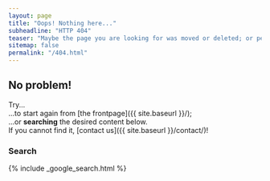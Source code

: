 ```yaml
---
layout: page
title: "Oops! Nothing here..."
subheadline: "HTTP 404"
teaser: "Maybe the page you are looking for was moved or deleted; or perhaps you mistyped the link?"
sitemap: false
permalink: "/404.html"
---
```

## No problem!

Try...  
...to start again from [the frontpage]({{ site.baseurl }}/);  
...or **searching** the desired content below.  
If you cannot find it, [contact us]({{ site.baseurl }}/contact/)!

### Search

{% include _google_search.html %}
